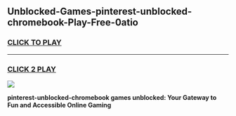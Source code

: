 
## Unblocked-Games-pinterest-unblocked-chromebook-Play-Free-0atio
<h3>
<a href="https://premium76.site?title=pinterest-unblocked-chromebook&ref=20M">CLICK TO PLAY</a></h3>
<hr>

<h3>
<a href="https://premium76.site?title=pinterest-unblocked-chromebook&ref=20M">CLICK 2 PLAY</a>
  
</h3>

<a href="https://premium76.site?title=pinterest-unblocked-chromebook&ref=19M"><img src="https://clearcache.store/games.png"></a>


**pinterest-unblocked-chromebook games unblocked: Your Gateway to Fun and Accessible Online Gaming**
